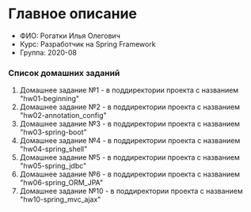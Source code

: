 # Главное описание
<ul>
    <li>ФИО: Рогатки Илья Олегович</li>
    <li>Курс: Разработчик на Spring Framework</li>
    <li>Группа: 2020-08</li>
</ul>
<h3>Список домашних заданий</h3>
<ol>
    <li>Домашнее задание №1 - в поддиректории проекта с названием "hw01-beginning"</li>
    <li>Домашнее задание №2 - в поддиректории проекта с названием "hw02-annotation_config"</li>
    <li>Домашнее задание №3 - в поддиректории проекта с названием "hw03-spring-boot"</li>
    <li>Домашнее задание №4 - в поддиректории проекта с названием "hw04-spring_shell"</li>
    <li>Домашнее задание №5 - в поддиректории проекта с названием "hw05-spring_jdbc"</li>
    <li>Домашнее задание №6 - в поддиректории проекта с названием "hw06-spring_ORM_JPA"</li>
    <li>Домашнее задание №10 - в поддиректории проекта с названием "hw10-spring_mvc_ajax"</li>
</ol>
